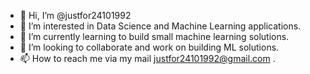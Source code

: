 - 👋 Hi, I’m @justfor24101992
- 👀 I’m interested in Data Science and Machine Learning applications.
- 🌱 I’m currently learning to build small machine learning solutions. 
- 💞️ I’m looking to collaborate and work on building ML solutions.
- 📫 How to reach me via my mail justfor24101992@gmail.com .

<!---
justfor24101992/justfor24101992 is a ✨ special ✨ repository because its `README.md` (this file) appears on your GitHub profile.
You can click the Preview link to take a look at your changes.
--->
